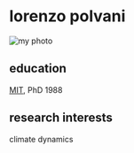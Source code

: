 # lorenzo polvani #

![my photo](http://www.columbia.edu/~lmp/lmp.jpg)

## education ##

[MIT](http://www.mit.edu), PhD 1988

## research interests ##

climate dynamics


